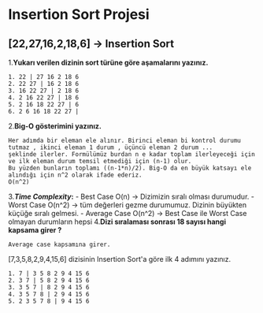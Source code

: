 # Insertion Sort Projesi
## [22,27,16,2,18,6] -> Insertion Sort 

1.**Yukarı verilen dizinin sort türüne göre aşamalarını yazınız.**
>
    1. 22 | 27 16 2 18 6
    2. 22 27 | 16 2 18 6
    3. 16 22 27 | 2 18 6
    4. 2 16 22 27 | 18 6
    5. 2 16 18 22 27 | 6
    6. 2 6 16 18 22 27 |
2.**Big-O gösterimini yazınız.**
>
    Her adımda bir eleman ele alınır. Birinci eleman bi kontrol durumu tutmaz , ikinci eleman 1 durum , üçüncü eleman 2 durum ... 
    şeklinde ilerler. Formülümüz burdan n e kadar toplam ilerleyeceği için ve ilk eleman durum temsil etmediği için (n-1) olur. 
    Bu yüzden bunların toplamı ((n-1*n)/2). Big-O da en büyük katsayı ele alındığı için n^2 olarak ifade ederiz.
    O(n^2)
3.***Time Complexity*:**
    - Best Case
        O(n) -> Dizimizin sıralı olması durumudur.
    - Worst Case
        O(n^2) -> tüm değerleri gezme durumumuz. Dizinin büyükten küçüğe sıralı gelmesi.
    - Average Case
        O(n^2) -> Best Case ile Worst Case olmayan durumların hepsi
4.**Dizi sıralaması sonrası 18 sayısı hangi kapsama girer ?**
>
    Average case kapsamına girer.
[7,3,5,8,2,9,4,15,6] dizisinin Insertion Sort'a göre ilk 4 adımını yazınız.
>
    1. 7 | 3 5 8 2 9 4 15 6
    2. 3 7 | 5 8 2 9 4 15 6
    3. 3 5 7 | 8 2 9 4 15 6
    4. 3 5 7 8 | 2 9 4 15 6
    5. 2 3 5 7 8 | 9 4 15 6
